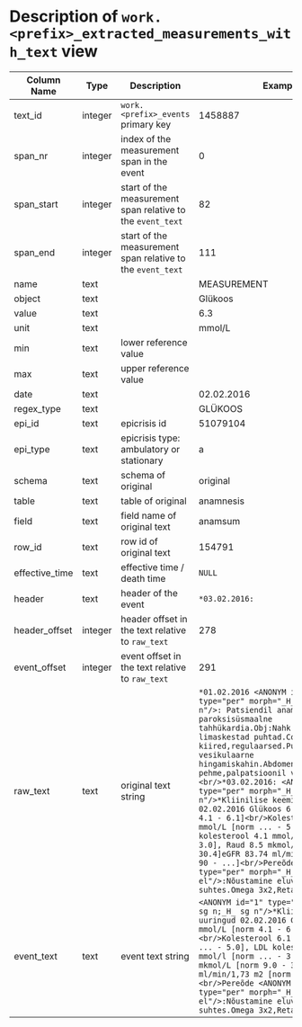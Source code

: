 # Description of `work.<prefix>_extracted_measurements_with_text` view

|Column Name    |Type     | Description                              | Example|
|---------------|---------|------------------------------------------|----------------------------------------------------------|
|text_id        |integer  | `work.<prefix>_events` primary key       | 1458887                                                  |
|span_nr        |integer  | index of the measurement span in the event                 | 0                                      |
|span_start     |integer  | start of the measurement span relative to the `event_text` | 82                                     |
|span_end       |integer  | start of the measurement span relative to the `event_text` | 111                                    |
|name           |text     |                                          | MEASUREMENT                                              |
|object         |text     |                                          | Glükoos                                                  |
|value          |text     |                                          | 6.3                                                      |
|unit           |text     |                                          | mmol/L                                                   |
|min            |text     | lower reference value                    |                                                          |
|max            |text     | upper reference value                    |                                                          |
|date           |text     |                                          | 02.02.2016                                               |
|regex_type     |text     |                                          | GLÜKOOS                                                  |
|epi_id         |text     | epicrisis id                             | 51079104                                                 |
|epi_type       |text     | epicrisis type: ambulatory or stationary | a                                                        |
|schema         |text     | schema of original                       | original                                                 |
|table          |text     | table of original                        | anamnesis                                                |
|field          |text     | field name of original text              | anamsum                                                  |
|row_id         |text     | row id of original text                  | 154791                                                   |
|effective_time |text     | effective time / death time              | `NULL`                                                   |
|header         |text     | header of the event                      | `*03.02.2016:`                                             |
|header_offset  |integer  | header offset in the text relative to `raw_text`           | 278                                    |
|event_offset   |integer  | event offset in the text relative to `raw_text`            | 291                                    |
|raw_text       |text     | original text string                     | `*01.02.2016 <ANONYM id="0" type="per" morph="_H_ sg n;_H_ sg n"/>: Patsiendil anamnesis paroksisüsmaalne tahhükardia.Obj:Nahk ja nähtavad limaskestad puhtad.Cor:Südametoonid kiired,regulaarsed.Pulmones:Kopsudes vesikulaarne hingamiskahin.Abdomen:Kõht pehme,palpatsioonil valutu.<br/>*03.02.2016: <ANONYM id="1" type="per" morph="_H_ sg n;_H_ sg n"/>*Kliinilise keemia uuringud 02.02.2016 Glükoos 6.3 mmol/L [norm 4.1 - 6.1]<br/>Kolesterool 6.1 mmol/L [norm ... - 5.0], LDL kolesterool 4.1 mmol/l [norm ... - 3.0], Raud 8.5 mkmol/L [norm 9.0 - 30.4]eGFR 83.74 ml/min/1,73 m2 [norm 90 - ...]<br/>Pereõde <ANONYM id="2" type="per" morph="_H_ sg n;_H_ sg el"/>:Nõustamine eluviisi ja dieedi suhtes.Omega 3x2,Retafer tabl.x2. `|
|event_text     |text     | event text string                        |  `<ANONYM id="1" type="per" morph="_H_ sg n;_H_ sg n"/>*Kliinilise keemia uuringud 02.02.2016 Glükoos 6.3 mmol/L [norm 4.1 - 6.1]<br/>Kolesterool 6.1 mmol/L [norm ... - 5.0], LDL kolesterool 4.1 mmol/l [norm ... - 3.0], Raud 8.5 mkmol/L [norm 9.0 - 30.4]eGFR 83.74 ml/min/1,73 m2 [norm 90 - ...]<br/>Pereõde <ANONYM id="2" type="per" morph="_H_ sg n;_H_ sg el"/>:Nõustamine eluviisi ja dieedi suhtes.Omega 3x2,Retafer tabl.x2. `|
